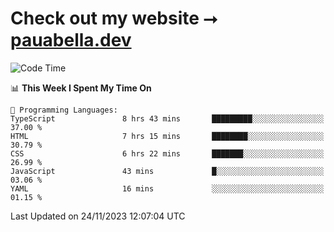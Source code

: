 # Check out my website ⭢ [pauabella.dev](https://pauabella.dev)

<!--START_SECTION:waka-->
![Code Time](http://img.shields.io/badge/Code%20Time-2%2C707%20hrs%2041%20mins-blue)

📊 **This Week I Spent My Time On** 

```text
💬 Programming Languages: 
TypeScript               8 hrs 43 mins       █████████░░░░░░░░░░░░░░░░   37.00 % 
HTML                     7 hrs 15 mins       ████████░░░░░░░░░░░░░░░░░   30.79 % 
CSS                      6 hrs 22 mins       ███████░░░░░░░░░░░░░░░░░░   26.99 % 
JavaScript               43 mins             █░░░░░░░░░░░░░░░░░░░░░░░░   03.06 % 
YAML                     16 mins             ░░░░░░░░░░░░░░░░░░░░░░░░░   01.15 % 
```


 Last Updated on 24/11/2023 12:07:04 UTC
<!--END_SECTION:waka-->

